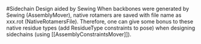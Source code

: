 #Sidechain Design aided by Sewing
When backbones were generated by Sewing (AssemblyMover), native rotamers are saved with file name as xxx.rot (NativeRotamersFile).
Therefore, one can give some bonus to these native residue types (add ResidueType constraints to pose) when designing sidechains (using [[AssemblyConstraintsMover]]).

